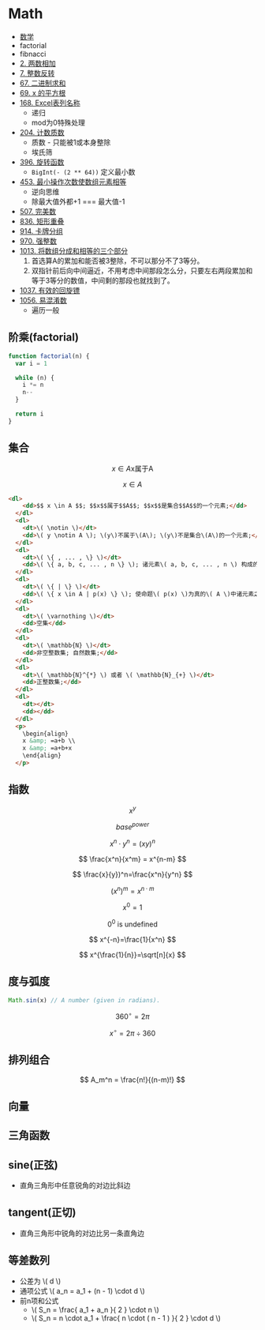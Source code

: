 # Math

- [数学](https://leetcode-cn.com/tag/math/)
- factorial
- fibnacci
- [2. 两数相加](https://leetcode-cn.com/problems/add-two-numbers/)
- [7. 整数反转](https://leetcode-cn.com/problems/reverse-integer/)
- [67. 二进制求和](https://leetcode-cn.com/problems/add-binary/)
- [69. x 的平方根](https://leetcode-cn.com/problems/sqrtx/)
- [168. Excel表列名称](https://leetcode-cn.com/problems/excel-sheet-column-title/)
  - 递归
  - mod为0特殊处理
- [204. 计数质数](https://leetcode-cn.com/problems/count-primes/)
  - 质数 - 只能被1或本身整除
  - 埃氏筛
- [396. 旋转函数](https://leetcode-cn.com/problems/rotate-function/)
  - `BigInt(- (2 ** 64))` 定义最小数
- [453. 最小操作次数使数组元素相等](https://leetcode-cn.com/problems/minimum-moves-to-equal-array-elements/)
  - 逆向思维
  - 除最大值外都+1 === 最大值-1
- [507. 完美数](https://leetcode-cn.com/problems/perfect-number/)
- [836. 矩形重叠](https://leetcode-cn.com/problems/rectangle-overlap/)
- [914. 卡牌分组](https://leetcode-cn.com/problems/x-of-a-kind-in-a-deck-of-cards/)
- [970. 强整数](https://leetcode-cn.com/problems/powerful-integers/)
- [1013. 将数组分成和相等的三个部分](https://leetcode-cn.com/problems/partition-array-into-three-parts-with-equal-sum/)
  1. 首选算A的累加和能否被3整除，不可以那分不了3等分。
  2. 双指针前后向中间逼近，不用考虑中间那段怎么分，只要左右两段累加和等于3等分的数值，中间剩的那段也就找到了。
- [1037. 有效的回旋镖](https://leetcode-cn.com/problems/valid-boomerang/)
- [1056. 易混淆数](https://leetcode-cn.com/problems/confusing-number/)
  - 遍历一般

## 阶乘(factorial)

```js
function factorial(n) {
  var i = 1

  while (n) {
    i *= n
    n--
  }

  return i
}
```

## 集合

$$ x \in A \text{x属于A} $$

$$ x \in A $$

```html
<dl>
    <dd>$$ x \in A $$; $$x$$属于$$A$$; $$x$$是集合$$A$$的一个元素;</dd>
  </dl>
  <dl>
    <dt>\( \notin \)</dt>
    <dd>\( y \notin A \); \(y\)不属于\(A\); \(y\)不是集合\(A\)的一个元素;</dd>
  </dl>
  <dl>
    <dt>\( \{ , ... , \} \)</dt>
    <dd>\( \{ a, b, c, ... , n \} \); 诸元素\( a, b, c, ... , n \) 构成的集合</dd>
  </dl>
  <dl>
    <dt>\( \{ | \} \)</dt>
    <dd>\( \{ x \in A | p(x) \} \); 使命题\( p(x) \)为真的\( A \)中诸元素之集合</dd>
  </dl>
  <dl>
    <dt>\( \varnothing \)</dt>
    <dd>空集</dd>
  </dl>
  <dl>
    <dt>\( \mathbb{N} \)</dt>
    <dd>非空整数集; 自然数集;</dd>
  </dl>
  <dl>
    <dt>\( \mathbb{N}^{*} \) 或者 \( \mathbb{N}_{+} \)</dt>
    <dd>正整数集;</dd>
  </dl>
  <dl>
    <dt></dt>
    <dd></dd>
  </dl>
  <p>
    \begin{align}
    x &amp; =a+b \\
    x &amp; =a+b+x
    \end{align}
  </p>
```

## 指数

$$ x^y $$

$$ base^{power} $$

$$ x^n \cdot y^n = (xy)^n $$

$$ \frac{x^n}{x^m} = x^{n-m} $$

$$ \frac{x}{y})^n=\frac{x^n}{y^n} $$

$$ (x^n)^m=x^{n \cdot m}  $$

$$ x^0=1 $$

$$ 0^0 \text{ is undefined} $$

$$ x^{-n}=\frac{1}{x^n} $$

$$ x^{\frac{1}{n}}=\sqrt[n]{x} $$

## 度与弧度

```js
Math.sin(x) // A number (given in radians).
```

$$ 360^\circ=2\pi $$

$$ x^\circ=2\pi\div360 $$

## 排列组合

$$ A_m^n = \frac{n!}{(n-m)!} $$

## 向量

## 三角函数

## sine(正弦)

- 直角三角形中任意锐角的对边比斜边

## tangent(正切)

- 直角三角形中锐角的对边比另一条直角边

## 等差数列

- 公差为 \\( d \\)
- 通项公式 \\( a_n = a_1 + (n - 1) \\cdot d \\)
- 前n项和公式
  - \\( S_n = \\frac{ a_1 + a_n }{ 2 } \\cdot n \\)
  - \\( S_n = n \\cdot a_1 + \\frac{ n \\cdot ( n - 1 ) }{ 2 } \\cdot d \\)

